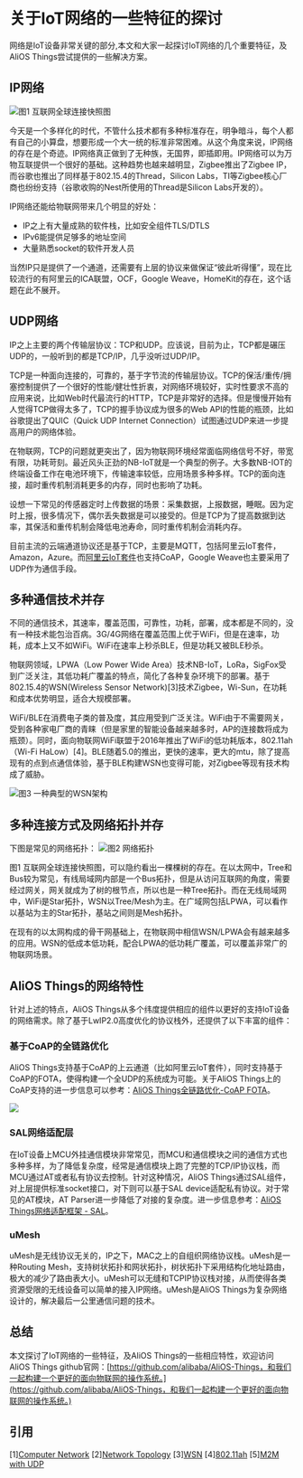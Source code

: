# 关于IoT网络的一些特征的探讨

网络是IoT设备非常关键的部分,本文和大家一起探讨IoT网络的几个重要特征，及AliOS Things尝试提供的一些解决方案。   


## IP网络

![&#x56FE;1 &#x4E92;&#x8054;&#x7F51;&#x5168;&#x7403;&#x8FDE;&#x63A5;&#x5FEB;&#x7167;&#x56FE;](https://img.alicdn.com/tfs/TB1DUoUjY_I8KJjy1XaXXbsxpXa-640-640.jpg)

今天是一个多样化的时代，不管什么技术都有多种标准存在，明争暗斗，每个人都有自己的小算盘，想要形成一个大一统的标准非常困难。从这个角度来说，IP网络的存在是个奇迹。IP网络真正做到了无种族，无国界，即插即用。IP网络可以为万物互联提供一个很好的基础。这种趋势也越来越明显，Zigbee推出了Zigbee IP，而谷歌也推出了同样基于802.15.4的Thread，Silicon Labs，TI等Zigbee核心厂商也纷纷支持（谷歌收购的Nest所使用的Thread是Silicon Labs开发的）。

IP网络还能给物联网带来几个明显的好处：

* IP之上有大量成熟的软件栈，比如安全组件TLS/DTLS
* IPv6能提供足够多的地址空间
* 大量熟悉socket的软件开发人员

当然IP只是提供了一个通道，还需要有上层的协议来做保证“彼此听得懂”，现在比较流行的有阿里云的ICA联盟，OCF，Google Weave，HomeKit的存在，这个话题在此不展开。   


## UDP网络

IP之上主要的两个传输层协议：TCP和UDP。应该说，目前为止，TCP都是碾压UDP的，一般听到的都是TCP/IP，几乎没听过UDP/IP。

TCP是一种面向连接的，可靠的，基于字节流的传输层协议。TCP的保活/重传/拥塞控制提供了一个很好的性能/健壮性折衷，对网络环境较好，实时性要求不高的应用来说，比如Web时代最流行的HTTP，TCP是非常好的选择。但是慢慢开始有人觉得TCP做得太多了，TCP的握手协议成为很多的Web API的性能的瓶颈，比如谷歌提出了QUIC（Quick UDP Internet Connection）试图通过UDP来进一步提高用户的网络体验。

在物联网，TCP的问题就更突出了，因为物联网环境经常面临网络信号不好，带宽有限，功耗苛刻。最近风头正劲的NB-IoT就是一个典型的例子。大多数NB-IOT的终端设备工作在电池环境下，传输速率较低，应用场景多种多样。TCP的面向连接，超时重传机制消耗更多的内存，同时也影响了功耗。

设想一下常见的传感器定时上传数据的场景：采集数据，上报数据，睡眠。因为定时上报，很多情况下，偶尔丢失数据是可以接受的。但是TCP为了提高数据到达率，其保活和重传机制会降低电池寿命，同时重传机制会消耗内存。

目前主流的云端通道协议还是基于TCP，主要是MQTT，包括阿里云IoT套件，Amazon，Azure。而[阿里云IoT套件](https://help.aliyun.com/document_detail/57697.html?spm=5176.100239.blogcont309562.12.vn0LZB)也支持CoAP，Google Weave也主要采用了UDP作为通信手段。   


## 多种通信技术并存

不同的通信技术，其速率，覆盖范围，可靠性，功耗，部署，成本都是不同的，没有一种技术能包治百病。3G/4G网络在覆盖范围上优于WiFi，但是在速率，功耗，成本上又不如WiFi。WiFi在速率上秒杀BLE，但是功耗又被BLE秒杀。

物联网领域，LPWA（Low Power Wide Area）技术NB-IoT，LoRa，SigFox受到广泛关注，其低功耗广覆盖的特点，简化了各种复杂环境下的部署。基于802.15.4的WSN\(Wireless Sensor Network\)\[3\]技术Zigbee，Wi-Sun，在功耗和成本优势明显，适合大规模部署。

WiFi/BLE在消费电子类的普及度，其应用受到广泛关注。WiFi由于不需要网关，受到各种家电厂商的青睐（但是家里的智能设备越来越多时，AP的连接数将成为瓶颈）。同时，面向物联网WiFi联盟于2016年推出了WiFi的低功耗版本，802.11ah（Wi-Fi HaLow）\[4\]。BLE随着5.0的推出，更快的速率，更大的mtu，除了提高现有的点到点通信体验，基于BLE构建WSN也变得可能，对Zigbee等现有技术构成了威胁。

![&#x56FE;3 &#x4E00;&#x79CD;&#x5178;&#x578B;&#x7684;WSN&#x67B6;&#x6784;](https://img.alicdn.com/tfs/TB1jGj9j9_I8KJjy0FoXXaFnVXa-554-262.png)

## 多种连接方式及网络拓扑并存

下图是常见的网络拓扑： ![&#x56FE;2 &#x7F51;&#x7EDC;&#x62D3;&#x6251;](https://img.alicdn.com/tfs/TB1Zvp2hOqAXuNjy1XdXXaYcVXa-406-199.png)

图1 互联网全球连接快照图，可以隐约看出一棵棵树的存在。在以太网中，Tree和Bus较为常见，有线局域网内部是一个Bus拓扑，但是从访问互联网的角度，需要经过网关，网关就成为了树的根节点，所以也是一种Tree拓扑。而在无线局域网中，WiFi是Star拓扑，WSN以Tree/Mesh为主。在广域网包括LPWA，可以看作以基站为主的Star拓扑，基站之间则是Mesh拓扑。

在现有的以太网构成的骨干网基础上，在物联网中相信WSN/LPWA会有越来越多的应用。WSN的低成本低功耗，配合LPWA的低功耗广覆盖，可以覆盖非常广的物联网场景。   


## AliOS Things的网络特性

针对上述的特点，AliOS Things从多个纬度提供相应的组件以更好的支持IoT设备的网络需求。除了基于LwIP2.0高度优化的协议栈外，还提供了以下丰富的组件：

### 基于CoAP的全链路优化

AliOS Things支持基于CoAP的上云通道（比如阿里云IoT套件），同时支持基于CoAP的FOTA，使得构建一个全UDP的系统成为可能。关于AliOS Things上的CoAP支持的进一步信息可以参考：[AliOS Things全链路优化-CoAP FOTA](https://yq.aliyun.com/articles/309562)。

![](https://img.alicdn.com/tfs/TB1MpWUj8fH8KJjy1XbXXbLdXXa-655-332.png)

### SAL网络适配层

在IoT设备上MCU外挂通信模块非常常见，而MCU和通信模块之间的通信方式也多种多样，为了降低复杂度，经常是通信模块上跑了完整的TCP/IP协议栈，而MCU通过AT或者私有协议去控制。针对这种情况，AliOS Things通过SAL组件，对上层提供标准socket接口，对下则可以基于SAL device适配私有协议。对于常见的AT模块，AT Parser进一步降低了对接的复杂度。进一步信息参考：[AliOS Things网络适配框架 - SAL](https://yq.aliyun.com/articles/292612?spm=5176.100239.0.0.ndirf0)。

### uMesh

uMesh是无线协议无关的，IP之下，MAC之上的自组织网络协议栈。uMesh是一种Routing Mesh，支持树状拓扑和网状拓扑，树状拓扑下采用结构化地址路由，极大的减少了路由表大小。uMesh可以无缝和TCPIP协议栈对接，从而使得各类资源受限的无线设备可以简单的接入IP网络。uMesh是AliOS Things为复杂网络设计的，解决最后一公里通信问题的技术。

## 总结

本文探讨了IoT网络的一些特征，及AliOS Things的一些相应特性，欢迎访问AliOS Things github官网：[https://github.com/alibaba/AliOS-Things，和我们一起构建一个更好的面向物联网的操作系统。](https://github.com/alibaba/AliOS-Things，和我们一起构建一个更好的面向物联网的操作系统。)   


## 引用

\[1\][Computer Network](https://en.wikipedia.org/wiki/Computer_network) \[2\][Network Topology](https://en.wikipedia.org/wiki/Network_topology) \[3\][WSN](https://en.wikipedia.org/wiki/Wireless_sensor_network) \[4\][802.11ah](https://en.wikipedia.org/wiki/IEEE_802.11ah) \[5\][M2M with UDP](http://www.embedded.com/design/real-world-applications/4426378/Speed-up-machine-to-machine-networking-with-UDP)

